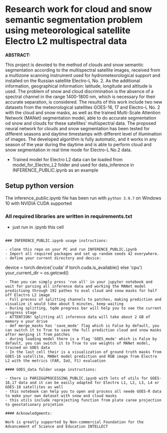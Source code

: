 # Research work for cloud and snow semantic segmentation problem using meteorological satellite Electro L2 multispectral data #

**ABSTRACT:**

This project is devoted to the method of clouds and snow semantic segmentation according to the multispectral satellite images, received from a multizone scanning instrument used for hydrometeorological support and installed on the Russian satellite Electro-L No. 2. As the additional information, geographical information: latitude, longitude and altitude is used. The problem of snow and cloud discrimination is the absence of a spectral channel in the range 1400-1800 nm, which is necessary for their accurate separation, is considered. The results of this work include two new datasets from the meteorological satellites GOES-16, 17 and Electro-L No. 2 with the cloud and snow masks, as well as the trained Multi-Scale Attention Network (MANet) segmentation model, able to do accurate segmentation od snow and clouds for these satellites’ multispectral data. The proposed  neural network for clouds and snow segmentation has been tested for different seasons and daytime timestamps with different level of illumination of images. The developed algorithm is fully automatic, and it works in any season of the year during the daytime and is able to perform cloud and snow segmentation in real time mode for Electro-L No.2 data.

- Trained model for Electro L2 data can be loaded from model_for_Electro_L2 folder and used for data_inference in INFERENCE_PUBLIC.ipynb as an example

## Setup python version
The inference_public.ipynb file has been run with `python 3.9.7` on Windows 10 with NVIDIA CUDA supported 

### All required libraries are written in requirements.txt
- just run in .ipynb this cell
``` !pip install -r requirements.txt

### INFERENCE_PUBLIC.ipynb usage instructions:

- clone this repo on your PC and run INFERENCE_PUBLIC.ipynb
- Import all required packages and set up random seeds 42 everywhere.
- define your current directory and device: 
```
device = torch.device('cuda' if torch.cuda.is_available() else 'cpu')
your_current_dir = os.getcwd()
```
- Than you can simply press 'run all' in your jupyter notebook and wait for parsing all inference data and working the MANet model predictiong through 192 pathes to eval cloud and snow masks for half off Electro L2 image
- Full precess of splitting channels to patches, making prediction and visualize it would take about 5 minutes, keep waiting
- During splitting, tqdm progress bar will help you to see the current progress stage 
- ATTENTION! Splitting all inference data will take about 2 GB of memory o your drive
- def merge_masks has 'save_mode' flag which is False by default, you can switch it to True to save the full prediction cloud and snow masks after merging it from patches
- during loading model there is a flag 'GOES_mode' which is False by default, you can switch it to True to use weights of MANet model, trained on GOES data
- In the last cell their is a visualization of ground truth masks from GOES-16 satellite, MANet model prediction and RGB image from Electro L2 with the metrics (FAR, IoU, F1) evaluation

#### GOES_data folder usage instructions:

- there is PARSIG&PROCESSING_PUBLIC.ipynb with lots of utils for GOES-16,17 data and it can be easily adapted for Electro L1, L2, L3, L4 or GOES-18 satellites as well
- this notebook can help you to open and process all neede GOES-R data to make your own dataset with snow and cloud masks
- this utils include reprojecting function from plate caree projection to geostationary projetion

#### Acknowledgments:

Work is greatly supported by Non-commercial Foundation for the Advancement of Science and Education INTELLECT

